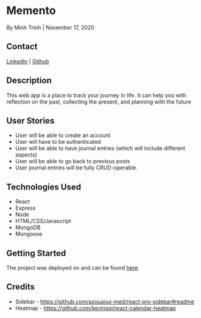 # Memento

By Minh Trinh | November 17, 2020


## Contact

[LinkedIn](https://www.linkedin.com/in/m-trinh/) | [Github](https://github.com/mtrinh11)


## Description

This web app is a place to track your journey in life. It can help you with reflection on the past, collecting the present, and planning with the future


## User Stories

- User will be able to create an account
- User will have to be authenticated
- User will be able to have journal entries (which will include different aspects)
- User will be able to go back to previous posts
- User journal entries will be fully CRUD-operable.



## Technologies Used
* React 
* Express
* Node
* HTML/CSS/Javascript
* MongoDB
* Mongoose


## Getting Started

The project was deployed on and can be found [here](#).


## Credits
- Sidebar - https://github.com/azouaoui-med/react-pro-sidebar#readme
- Heatmap - https://github.com/kevinsqi/react-calendar-heatmap